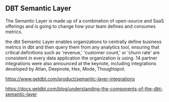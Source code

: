 ## DBT Semantic Layer

The Semantic Layer is made up of a combination of open-source and SaaS offerings and is going to change how your team defines and consumes metrics.

the dbt Semantic Layer enables organizations to centrally define business metrics in dbt and then query them from any analytics tool, ensuring that critical definitions such as 'revenue,' 'customer count,' or 'churn rate' are consistent in every data application the organization is using. 14 partner integrations were also announced at the keynote, including integrations developed by Atlan, Deepnote, Hex, Mode, Thoughtspot.

https://www.getdbt.com/product/semantic-layer-integrations

https://docs.getdbt.com/blog/understanding-the-components-of-the-dbt-semantic-layer
